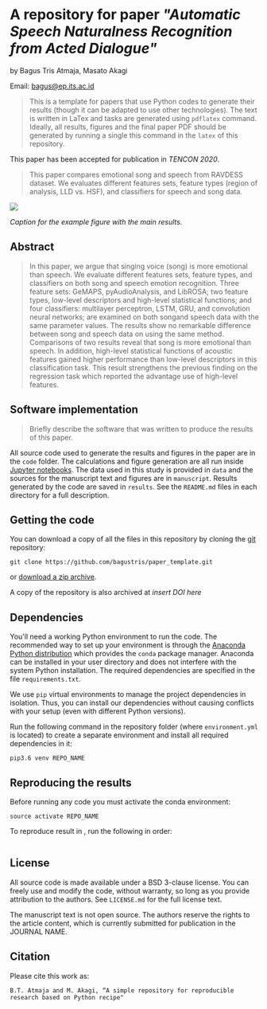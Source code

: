 # A repository for paper *"Automatic Speech Naturalness Recognition from Acted Dialogue"*


by
Bagus Tris Atmaja, Masato Akagi

Email: bagus@ep.its.ac.id

> This is a template for papers that use Python codes to
> generate their results (though it can be adapted to use other technologies).
> The text is written in LaTex and tasks are generated using `pdflatex` command.
> Ideally, all results, figures and the final paper PDF should be generated by
> running a single this command in the `latex` of this repository.

This paper has been accepted for publication in *TENCON 2020*.

> This paper compares emotional song and speech from RAVDESS dataset.
> We evaluates different features sets, feature types (region of analysis, LLD vs. HSF), 
> and classifiers for speech and song data.

![](manuscript/figures/hawaii-trend.png)

*Caption for the example figure with the main results.*


## Abstract

> In this paper, we argue that singing voice (song) is
> more emotional than speech. We evaluate different features sets,
> feature types, and classifiers on both song and speech emotion
> recognition. Three feature sets: GeMAPS, pyAudioAnalysis, and
> LibROSA; two feature types, low-level descriptors and high-level
> statistical functions; and four classifiers: multilayer perceptron,
> LSTM, GRU, and convolution neural networks; are examined on
> both songand speech data with the same parameter values. The
> results show no remarkable difference between song and speech
> data on using the same method. Comparisons of two results
> reveal that song is more emotional than speech. In addition,
> high-level statistical functions of acoustic features gained higher
> performance than low-level descriptors in this classification task.
> This result strengthens the previous finding on the regression
> task which reported the advantage use of high-level features.


## Software implementation

> Briefly describe the software that was written to produce the results of this
> paper.

All source code used to generate the results and figures in the paper are in
the `code` folder.
The calculations and figure generation are all run inside
[Jupyter notebooks](http://jupyter.org/).
The data used in this study is provided in `data` and the sources for the
manuscript text and figures are in `manuscript`.
Results generated by the code are saved in `results`.
See the `README.md` files in each directory for a full description.


## Getting the code

You can download a copy of all the files in this repository by cloning the
[git](https://git-scm.com/) repository:

    git clone https://github.com/bagustris/paper_template.git

or [download a zip archive](https://github.com/bagustris/paper_template).

A copy of the repository is also archived at *insert DOI here*


## Dependencies

You'll need a working Python environment to run the code.
The recommended way to set up your environment is through the
[Anaconda Python distribution](https://www.anaconda.com/download/) which
provides the `conda` package manager.
Anaconda can be installed in your user directory and does not interfere with
the system Python installation.
The required dependencies are specified in the file `requirements.txt`.

We use `pip` virtual environments to manage the project dependencies in
isolation.
Thus, you can install our dependencies without causing conflicts with your
setup (even with different Python versions).

Run the following command in the repository folder (where `environment.yml`
is located) to create a separate environment and install all required
dependencies in it:

    pip3.6 venv REPO_NAME


## Reproducing the results

Before running any code you must activate the conda environment:

    source activate REPO_NAME

To reproduce result in , run the following in order:  
```bash
```


## License

All source code is made available under a BSD 3-clause license. You can freely
use and modify the code, without warranty, so long as you provide attribution
to the authors. See `LICENSE.md` for the full license text.

The manuscript text is not open source. The authors reserve the rights to the
article content, which is currently submitted for publication in the
JOURNAL NAME.


## Citation
Please cite this work as:  
``` 
B.T. Atmaja and M. Akagi, “A simple repository for reproducible research based on Python recipe"
```
